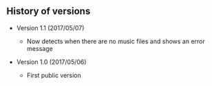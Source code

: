 ## History of versions ##
* Version 1.1 (2017/05/07)
   * Now detects when there are no music files and shows an error message

* Version 1.0 (2017/05/06)
   * First public version
